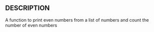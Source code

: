 ## DESCRIPTION

 A function to print even numbers from a list of numbers and count the number of even numbers